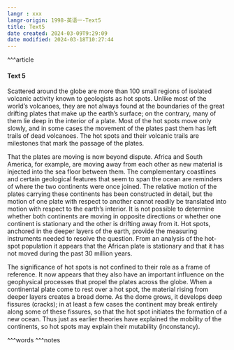 ```yaml
---
langr : xxx
langr-origin: 1998-英语一-Text5
title: Text5
date created: 2024-03-09T9:29:09
date modified: 2024-03-18T10:27:44
---
```


^^^article

#### Text 5

Scattered around the globe are more than 100 small regions of isolated volcanic activity known to geologists as hot spots. Unlike most of the world’s volcanoes, they are not always found at the boundaries of the great drifting plates that make up the earth’s surface; on the contrary, many of them lie deep in the interior of a plate. Most of the hot spots move only slowly, and in some cases the movement of the plates past them has left trails of dead volcanoes. The hot spots and their volcanic trails are milestones that mark the passage of the plates.

That the plates are moving is now beyond dispute. Africa and South America, for example, are moving away from each other as new material is injected into the sea floor between them. The complementary coastlines and certain geological features that seem to span the ocean are reminders of where the two continents were once joined. The relative motion of the plates carrying these continents has been constructed in detail, but the motion of one plate with respect to another cannot readily be translated into motion with respect to the earth’s interior. It is not possible to determine whether both continents are moving in opposite directions or whether one continent is stationary and the other is drifting away from it. Hot spots, anchored in the deeper layers of the earth, provide the measuring instruments needed to resolve the question. From an analysis of the hot-spot population it appears that the African plate is stationary and that it has not moved during the past 30 million years.

The significance of hot spots is not confined to their role as a frame of reference. It now appears that they also have an important influence on the geophysical processes that propel the plates across the globe. When a continental plate come to rest over a hot spot, the material rising from deeper layers creates a broad dome. As the dome grows, it develops deep fissures (cracks); in at least a few cases the continent may break entirely along some of these fissures, so that the hot spot initiates the formation of a new ocean. Thus just as earlier theories have explained the mobility of the continents, so hot spots may explain their mutability (inconstancy).


^^^words
^^^notes
